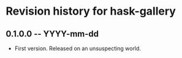 # Revision history for hask-gallery

## 0.1.0.0 -- YYYY-mm-dd

* First version. Released on an unsuspecting world.
